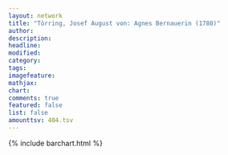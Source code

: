 ```yaml
---
layout: network
title: "Törring, Josef August von: Agnes Bernauerin (1780)"
author:
description:
headline:
modified:
category:
tags:
imagefeature: 
mathjax: 
chart: 
comments: true
featured: false
list: false
amounttsv: 404.tsv
---
```

{% include barchart.html %}
